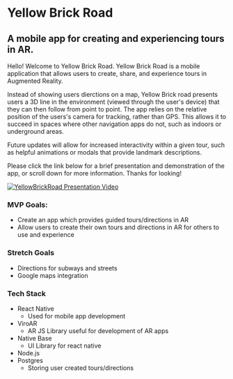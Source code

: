 # Yellow Brick Road

## A mobile app for creating and experiencing tours in AR.

  Hello! Welcome to Yellow Brick Road. Yellow Brick Road is a mobile application that allows users to create, share, and experience tours in Augmented Reality. 
  
  Instead of showing users dierctions on a map, Yellow Brick road presents users a 3D line in the environment (viewed through the user's device) that they can then follow from point to point. The app relies on the relative position of the users's camera for tracking, rather than GPS. This allows it to succeed in spaces where other navigation apps do not, such as indoors or underground areas. 
  
  Future updates will allow for increased interactivity within a given tour, such as helpful animations or modals that provide landmark descriptions.

  Please click the link below for a brief presentation and demonstration of the app, or scroll down for more information. Thanks for looking!



  [![YellowBrickRoad Presentation Video](https://img.youtube.com/vi/qAMLpsmQKNo/0.jpg)](https://www.youtube.com/watch?v=qAMLpsmQKNo "YellowBrickRoad Presentation Video")



### MVP Goals:

- Create an app which provides guided tours/directions in AR
- Allow users to create their own tours and directions in AR for others to use and experience

### Stretch Goals

- Directions for subways and streets
- Google maps integration

### Tech Stack

- React Native
  - Used for mobile app development
- ViroAR
  - AR JS Library useful for development of AR apps
- Native Base
  - UI Library for react native
- Node.js
- Postgres
  - Storing user created tours/directions
